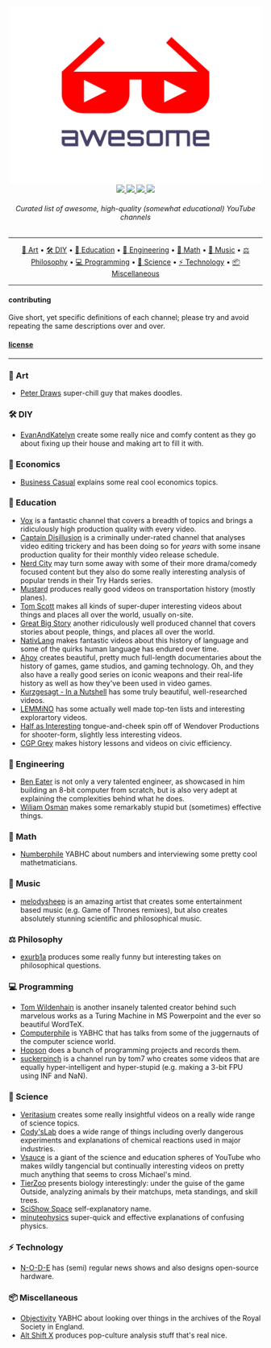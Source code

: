 <div align="center">
  <img src="/logo.svg" width="500" height="350"><br>
  <a href="https://awesome.re">
    <img src="https://awesome.re/badge-flat.svg">
  </a>
  <a href="https://discord.gg/Xyaprg6">
    <img src="https://img.shields.io/discord/471417544847392770.svg?style=flat-square&logo=discord">
  </a>
  <a href="https://youtube.com">
    <img src="https://img.shields.io/website/http/youtube.com.svg?down_color=red&down_message=down&up_color=green&up_message=up&label=YouTube&logo=youtube&logoColor=red&style=flat-square">
  </a>
  <a href="https://creativecommons.org/publicdomain/zero/1.0">
    <img src="https://img.shields.io/badge/license-CC0-blue.svg?style=flat-square">
  </a>
  <h6>Curated list of awesome, high-quality (somewhat educational) YouTube channels</h6>
</div>

---

<p align="center">
  <a href="#-art">🎨 Art</a> •
  <a href="#-diy">🛠 DIY</a> •
  <a href="#-education">🍎 Education</a> •
  <a href="#-engineering">🔧 Engineering</a> •
  <a href="#-math">🧮 Math</a> •
  <a href="#-music">🎵 Music</a> •
  <a href="#-philosophy">⚖ Philosophy</a> •
  <a href="#-programming">💻 Programming</a> •
  <a href="#-science">🧪 Science</a> •
  <a href="#-technology">⚡ Technology</a> •
  <a href="#-miscellaneous">📦 Miscellaneous</a>
</p>

---

#### contributing
Give short, yet specific definitions of each channel; please try and avoid repeating the same descriptions over and over.

#### [license](./LICENSE.md)

---

### 🎨 Art

- [Peter Draws](https://www.youtube.com/channel/UCGtGTAa-xarr2HrEKRgRUHQ) super-chill guy that makes doodles.

### 🛠 DIY

- [EvanAndKatelyn](https://www.youtube.com/channel/UCUuMYw2l2UeWyTGYixYfRCA) create some really nice and comfy content as they go about fixing up their house and making art to fill it with.

### 💸 Economics

- [Business Casual](https://www.youtube.com/channel/UC_E4px0RST-qFwXLJWBav8Q) explains some real cool economics topics.

### 🍎 Education

- [Vox](https://www.youtube.com/channel/UCLXo7UDZvByw2ixzpQCufnA) is a fantastic channel that covers a breadth of topics and brings a ridiculously high production quality with every video.
- [Captain Disillusion](https://www.youtube.com/channel/UCEOXxzW2vU0P-0THehuIIeg) is a criminally under-rated channel that analyses video editing trickery and has been doing so for *years* with some insane production quality for their monthly video release schedule.
- [Nerd City](https://www.youtube.com/channel/UCxsQFG_8Dbt1sZhLReL2mUw) may turn some away with some of their more drama/comedy focused content but they also do some really interesting analysis of popular trends in their Try Hards series.
- [Mustard](https://www.youtube.com/channel/UC1ZBQ-F-yktYD4m5AzM6pww) produces really good videos on transportation history (mostly planes). 
- [Tom Scott](https://www.youtube.com/channel/UCBa659QWEk1AI4Tg--mrJ2A) makes all kinds of super-duper interesting videos about things and places all over the world, usually on-site.
- [Great Big Story](https://www.youtube.com/channel/UCajXeitgFL-rb5-gXI-aG8Q) another ridiculously well produced channel that covers stories about people, things, and places all over the world.
- [NativLang](https://www.youtube.com/channel/UCMk_WSPy3EE16aK5HLzCJzw) makes fantastic videos about this history of language and some of the quirks human language has endured over time.
- [Ahoy](https://www.youtube.com/channel/UCE1jXbVAGJQEORz9nZqb5bQ) creates beautiful, pretty much full-length documentaries about the history of games, game studios, and gaming technology. Oh, and they also have a really good series on iconic weapons and their real-life history as well as how they've been used in video games.
- [Kurzgesagt - In a Nutshell](https://www.youtube.com/channel/UCsXVk37bltHxD1rDPwtNM8Q) has some truly beautiful, well-researched videos.
- [LEMMiNO](https://www.youtube.com/channel/UCRcgy6GzDeccI7dkbbBna3Q) has some actually well made top-ten lists and interesting explorartory videos.
- [Half as Interesting](https://www.youtube.com/channel/UCuCkxoKLYO_EQ2GeFtbM_bw) tongue-and-cheek spin off of Wendover Productions for shooter-form, slightly less interesting videos.
- [CGP Grey](https://www.youtube.com/channel/UC2C_jShtL725hvbm1arSV9w) makes history lessons and videos on civic efficiency.

### 🔧 Engineering

- [Ben Eater](https://www.youtube.com/channel/UCS0N5baNlQWJCUrhCEo8WlA) is not only a very talented engineer, as showcased in him building an 8-bit computer from scratch, but is also very adept at explaining the complexities behind what he does.
- [Wiliam Osman](https://www.youtube.com/channel/UCfMJ2MchTSW2kWaT0kK94Yw) makes some remarkably stupid but (sometimes) effective things.

### 🧮 Math

- [Numberphile](https://www.youtube.com/channel/UCoxcjq-8xIDTYp3uz647V5A) YABHC about numbers and interviewing some pretty cool mathetmaticians.

### 🎵 Music

- [melodysheep](https://www.youtube.com/channel/UCR9sFzaG9Ia_kXJhfxtFMBA) is an amazing artist that creates some entertainment based music (e.g. Game of Thrones remixes), but also creates absolutely stunning scientific and philosophical music.

### ⚖ Philosophy

- [exurb1a](https://www.youtube.com/channel/UCimiUgDLbi6P17BdaCZpVbg) produces some really funny but interesting takes on philosophical questions.

### 💻 Programming

- [Tom Wildenhain](https://www.youtube.com/channel/UCgO8vdeWcywARd99Od-H_8A) is another insanely talented creator behind such marvelous works as a Turing Machine in MS Powerpoint and the ever so beautiful WordTeX.
- [Computerphile](https://www.youtube.com/channel/UC9-y-6csu5WGm29I7JiwpnA) is YABHC that has talks from some of the juggernauts of the computer science world.
- [Hopson](https://www.youtube.com/channel/UCeQhZOvNKSBRU0Mdg7V44wA) does a bunch of programming projects and records them.
- [suckerpinch](https://www.youtube.com/channel/UC3azLjQuz9s5qk76KEXaTvA) is a channel run by tom7 who creates some videos that are equally hyper-intelligent and hyper-stupid (e.g. making a 3-bit FPU using INF and NaN).

### 🧪 Science

- [Veritasium](https://www.youtube.com/channel/UCHnyfMqiRRG1u-2MsSQLbXA) creates some really insightful videos on a really wide range of science topics.
- [Cody'sLab](https://www.youtube.com/channel/UCu6mSoMNzHQiBIOCkHUa2Aw) does a wide range of things including overly dangerous experiments and explanations of chemical reactions used in major industries.
- [Vsauce](https://www.youtube.com/channel/UC6nSFpj9HTCZ5t-N3Rm3-HA) is a giant of the science and education spheres of YouTube who makes wildly tangencial but continually interesting videos on pretty much anything that seems to cross Michael's mind.
- [TierZoo](https://www.youtube.com/channel/UCHsRtomD4twRf5WVHHk-cMw) presents biology interestingly: under the guise of the game Outside, analyzing animals by their matchups, meta standings, and skill trees.
- [SciShow Space](https://www.youtube.com/channel/UCrMePiHCWG4Vwqv3t7W9EFg) self-explanatory name.
- [minutephysics](https://www.youtube.com/channel/UCUHW94eEFW7hkUMVaZz4eDg) super-quick and effective explanations of confusing physics.

### ⚡ Technology

- [N-O-D-E](https://www.youtube.com/channel/UCvrLvII5oxSWEMEkszrxXEA) has (semi) regular news shows and also designs open-source hardware.

### 📦 Miscellaneous

- [Objectivity](https://www.youtube.com/channel/UCtwKon9qMt5YLVgQt1tvJKg) YABHC about looking over things in the archives of the Royal Society in England.
- [Alt Shift X](https://www.youtube.com/channel/UCveZqqGewoyPiacooywP5Ig) produces pop-culture analysis stuff that's real nice.
